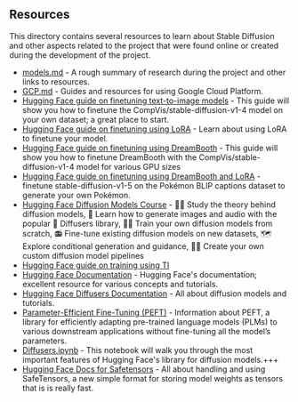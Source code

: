 ## Resources

This directory contains several resources to learn about Stable Diffusion and other aspects related to the project that were found online or created during the development of the project.

- [models.md](models.md) - A rough summary of  research during the project and other links to resources.
- [GCP.md](GCP.md) - Guides and resources for using Google Cloud Platform.
- [Hugging Face guide on finetuning text-to-image models](https://huggingface.co/docs/diffusers/main/en/training/text2image) - This guide will show you how to finetune the CompVis/stable-diffusion-v1-4 model on your own dataset; a great place to start.
- [Hugging Face guide on finetuning using LoRA](https://huggingface.co/docs/diffusers/training/lora) - Learn about using LoRA to finetune your model.
- [Hugging Face guide on finetuning using DreamBooth](https://huggingface.co/docs/diffusers/main/en/training/dreambooth) - This guide will show you how to finetune DreamBooth with the CompVis/stable-diffusion-v1-4 model for various GPU sizes
- [Hugging Face guide on finetuning using DreamBooth and LoRA](https://huggingface.co/docs/diffusers/main/en/training/lora) -  finetune stable-diffusion-v1-5 on the Pokémon BLIP captions dataset to generate your own Pokémon.
- [Hugging Face Diffusion Models Course](https://github.com/Alaqian/diffusion-models-class) - 👩‍🎓 Study the theory behind diffusion models, 🧨 Learn how to generate images and audio with the popular 🤗 Diffusers library, 🏋️‍♂️ Train your own diffusion models from scratch, 📻 Fine-tune existing diffusion models on new datasets, 🗺 Explore conditional generation and guidance, 🧑‍🔬 Create your own custom diffusion model pipelines
- [Hugging Face guide on training using TI](https://huggingface.co/docs/diffusers/main/en/training/text_inversion)
- [Hugging Face Documentation](https://huggingface.co/docs) - Hugging Face's documentation; excellent resource for various concepts and tutorials. 
- [Hugging Face Diffusers Documentation](https://huggingface.co/docs/diffusers/main/en/index) - All about diffusion models and tutorials.
- [Parameter-Efficient Fine-Tuning (PEFT)](https://huggingface.co/docs/peft/index) - Information about PEFT, a library for efficiently adapting pre-trained language models (PLMs) to various downstream applications without fine-tuning all the model’s parameters.
- [Diffusers.ipynb](https://colab.research.google.com/github/huggingface/notebooks/blob/main/diffusers/diffusers_intro.ipynb) - This notebook will walk you through the most important features of Hugging Face's library for diffusion models.+++
- [Hugging Face Docs for Safetensors](https://huggingface.co/docs/safetensors/index) - All about handling and using SafeTensors, a new simple format for storing model weights as tensors that is is really fast.
